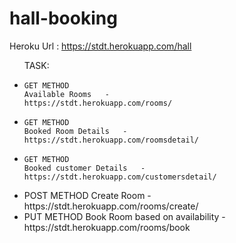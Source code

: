 # hall-booking

Heroku Url : https://stdt.herokuapp.com/hall
<br>

<ul>
TASK: 
<li>
    
    GET METHOD
    Available Rooms   -  
    https://stdt.herokuapp.com/rooms/
</li>
<li>
    
    GET METHOD
    Booked Room Details   -  
    https://stdt.herokuapp.com/roomsdetail/
</li>
<li>
    
    GET METHOD
    Booked customer Details   -  
    https://stdt.herokuapp.com/customersdetail/
</li>
<li>
    POST METHOD
    Create Room  -  
    https://stdt.herokuapp.com/rooms/create/    
</li>
<li>
    PUT METHOD
    Book Room based on availability  -  
    https://stdt.herokuapp.com/rooms/book
</li>

</ul>
